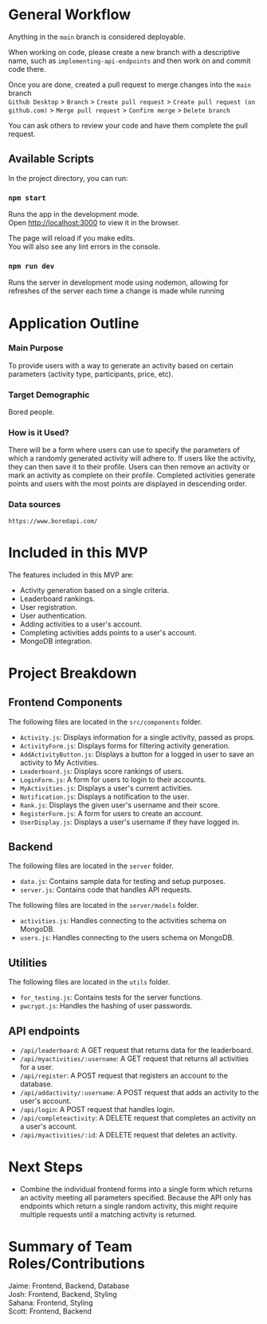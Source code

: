 # General Workflow

Anything in the `main` branch is considered deployable.

When working on code, please create a new branch with a descriptive name, such as `implementing-api-endpoints` and then work on and commit code there.

Once you are done, created a pull request to merge changes into the `main` branch\
`Github Desktop` > `Branch` > `Create pull request` > `Create pull request (on github.com)` > `Merge pull request` > `Confirm merge` > `Delete branch`

You can ask others to review your code and have them complete the pull request.

## Available Scripts

In the project directory, you can run:

### `npm start`

Runs the app in the development mode.\
Open [http://localhost:3000](http://localhost:3000) to view it in the browser.

The page will reload if you make edits.\
You will also see any lint errors in the console.

### `npm run dev`

Runs the server in development mode using nodemon, allowing for refreshes of the server each time a change is made while running
# Application Outline

### Main Purpose

To provide users with a way to generate an activity based on certain parameters (activity type, participants, price, etc).

### Target Demographic

Bored people.

### How is it Used?

There will be a form where users can use to specify the parameters of which a randomly generated activity will adhere to. If users like the activity, they can then save it to their profile. Users can then remove an activity or mark an activity as complete on their profile. Completed activities generate points and users with the most points are displayed in descending order.

### Data sources

`https://www.boredapi.com/`

# Included in this MVP

The features included in this MVP are:

- Activity generation based on a single criteria.
- Leaderboard rankings.
- User registration.
- User authentication.
- Adding activities to a user's account.
- Completing activities adds points to a user's account.
- MongoDB integration.

# Project Breakdown

## Frontend Components

The following files are located in the `src/components` folder.

- `Activity.js`: Displays information for a single activity, passed as props.
- `ActivityForm.js`: Displays forms for filtering activity generation.
- `AddActivityButton.js`: Displays a button for a logged in user to save an activity to My Activities.
- `Leaderboard.js`: Displays score rankings of users.
- `LoginForm.js`: A form for users to login to their accounts.
- `MyActivities.js`: Displays a user's current activities.
- `Notification.js`: Displays a notification to the user.
- `Rank.js`: Displays the given user's username and their score.
- `RegisterForm.js`: A form for users to create an account.
- `UserDisplay.js`: Displays a user's username if they have logged in.

## Backend

The following files are located in the `server` folder.

- `data.js`: Contains sample data for testing and setup purposes.
- `server.js`: Contains code that handles API requests.

The following files are located in the `server/models` folder.

- `activities.js`: Handles connecting to the activities schema on MongoDB.
- `users.js`: Handles connecting to the users schema on MongoDB.

## Utilities

The following files are located in the `utils` folder.

- `for_testing.js`: Contains tests for the server functions.
- `pwcrypt.js`: Handles the hashing of user passwords.

## API endpoints
- `/api/leaderboard`: A GET request that returns data for the leaderboard.
- `/api/myactivities/:username`: A GET request that returns all activities for a user.
- `/api/register`: A POST request that registers an account to the database.
- `/api/addactivity/:username`: A POST request that adds an activity to the user's account.
- `/api/login`: A POST request that handles login.
- `/api/completeactivity`: A DELETE request that completes an activity on a user's account.
- `/api/myactivities/:id`: A DELETE request that deletes an activity.

# Next Steps

- Combine the individual frontend forms into a single form which returns an activity meeting all parameters specified. Because the API only has endpoints which return a single random activity, this might require multiple requests until a matching activity is returned.

# Summary of Team Roles/Contributions

Jaime: Frontend, Backend, Database\
Josh: Frontend, Backend, Styling\
Sahana: Frontend, Styling\
Scott: Frontend, Backend

